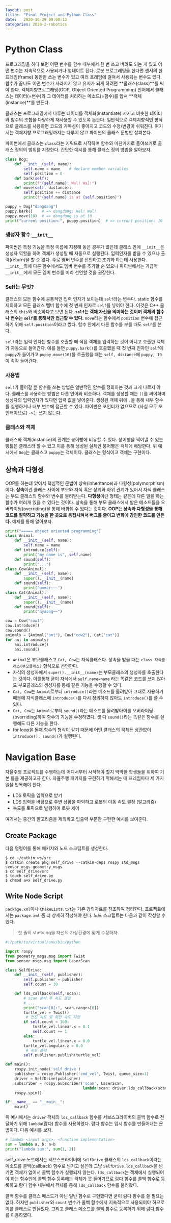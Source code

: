 ```yaml
---
layout: post
title:  "Final Project and Python Class"
date:   2020-10-29 09:00:13
categories: 2020-2-robotics
---
```




# Python Class

프로그래밍을 하다 보면 어떤 변수를 함수 내부에서 한 번 쓰고 버려도 되는 게 있고 어떤 변수는 지속적으로 사용되거나 업데이트 된다. 로봇 프로그래밍을 한다면 센서의 한 프레임(frame) 동안만 쓰는 변수가 있고 여러 프레임에 걸쳐서 사용되는 변수도 있다. 함수가 끝나도 어떤 변수가 사라지지 않고 유지가 되게 하려면 **클래스(class)**를 써야 한다. 객체지향프로그래밍(OOP, Object Oriented Programming) 언어에서 클래스는 데이터(=변수)와 그 데이터를 처리하는 메소드(=함수)를 합쳐 **객체(instance)**를 만든다.  

클래스는 프로그래밍에서 다루는 데이터를 객체화(instantiate) 시키고 비슷한 데이터와 함수의 조합을 다양하게 재사용할 수 있도록 돕는다. 일반적으로 객체지향적인 방식으로 클래스를 사용하면 코드의 가독성이 좋아지고 코드의 수정/변경이 쉬워진다. 여기서는 객체지향 프로그래밍까지는 다루지 않고 파이썬의 클래스 문법만 살펴본다.

파이썬에서 클래스는 `class`라는 키워드로 시작하며 함수와 마찬가지로 들여쓰기로 클래스 정의의 범위를 지정한다. 간단한 예시를 통해 클래스 정의 방법을 알아보자.

```python
class Dog:
    def __init__(self, name):
        self.name = name	# declare member variables
        self.position = 0
    def bark(self):
        print(f"{self.name}: Wal! Wal!")
    def move(self, distance):
        self.position += distance
        print(f"{self.name} is at {self.position}")

puppy = Dog("dangdang")
puppy.bark()	# => dangdang: Wal! Wal!
puppy.move(10)	# => dangdang is at 10
print("current position:", puppy.position)	# => current position: 10
```

### 생성자 함수 `__init__`

파이썬은 특정 기능을 특정 이름에 지정해 놓은 경우가 많은데 클래스 안에 `__init__`은 생성자 역할을 하여 객체가 생성될 때 자동으로 실행된다. 입력인자를 받을 수 있으나 출력(return)을 할 순 없다. 주로 멤버 변수를 선언하고 초기화 하는데 사용한다. `__init__`외에 다른 함수에서도 멤버 변수를 추가할 순 있으나 파이썬에서는 가급적  `__init__`에서 모든 멤버 변수를 미리 선언할 것을 권장한다.

### Self는 무엇?

클래스의 모든 함수에 공통적인 입력 인자가 보이는데 `self`라는 변수다. static 함수를 제외하고 모든 클래스 멤버 함수에 첫 번째 인자로 `self`를 넣어야 한다. 이것은 C++ 클래스의 `this`와 비슷하다고 보면 된다. **`self`는 객체 자신을 의미하는 것이며 객체의 함수나 변수는 `self`를 통해서만 접근할 수 있다.** `move`라는 함수에서 `position` 변수에 접근하기 위해 `self.position`이라고 썼다. 함수 안에서 다른 함수를 부를 때도 `self`를 쓴다.  

`self`라는 입력 인자는 함수를 호출할 때 직접 객체를 입력하는 것이 아니고 호출한 객체가 자동으로 들어간다. 예를 들면 `puppy.bark()`를 호출했을 때 첫 번째 인자인 `self`에 `puppy`가 들어가고 `puppy.move(10)`를 호출했을 때는 `self, distance`에 `puppy, 10`이 각각 들어간다.  

### 사용법

`self`가 들어갈 뿐 함수를 쓰는 방법은 일반적인 함수를 정의하는 것과 크게 다르지 않다. 클래스를 사용하는 방법은 다른 언어와 비슷하다. 객체를 생성할 때는 `()`를 써야하며 생성자의 입력인자가 있다면 입력 값을 넣어준다. 생성된 객체 뒤에 `.`을 통해 내부 함수를 실행하거나 내부 변수에 접근할 수 있다. 파이썬은 포인터가 없으므로 (사실 모두 포인터이므로) `->`는 쓰지 않는다.

### 클래스와 객체

클래스와 객체(instance)의 관계는 붕어빵에 비유할 수 있다. 붕어빵을 찍어낼 수 있는 빵틀은 클래스라 할 수 있고 이를 통해 생성된 실체인 붕어빵은 객체에 해당한다. 위 예시에서 `Dog`는 클래스고 `puppy`는 객체이다. 클래스는 형식이고 객체는 구현이다.

## 상속과 다형성

OOP를 하는데 있어서 핵심적인 문법이 상속(inheritance)과 다형성(polymorphism)이다. **상속**이란 클래스 사이에 부모와 자식 혹은 상위와 하위 관계가 있어서 자식 클래스는 부모 클래스의 함수와 변수를 물려받는다. **다형성**이란 형태는 같은데 다른 일을 하는 함수가 여러개 있을 수 있다는 것이다. 상속을 통해 부모 클래스에서 받은 메소드들을 오버라이딩(overriding)을 통해 바꿔쓸 수 있다는 것이다. **OOP는 상속과 다형성을 통해 코드를 절약하고 기능을 한 곳으로 응집시켜서 버그를 줄이고 변화에 강인한 코드를 만든다.** 예제를 통해 알아보자.

```python
print("===== object oriented programming")
class Animal:
    def __init__(self, name):
        self.name = name
    def introduce(self):
        print("my name is", self.name)
    def sound(self):
        print("...")
class Cow(Animal):
    def __init__(self, name):
        super().__init__(name)
    def sound(self):
        print("ummer~~~")
class Cat(Animal):
    def __init__(self, name):
        super().__init__(name)
    def sound(self):
        print("nyaong~~")

cow = Cow("cow1")
cow.introduce()
cow.sound()
animals = [Animal("ani"), Cow("cow2"), Cat("cat")]
for ani in animals:
    ani.introduce()
    ani.sound()
```

- `Animal`은 부모클래스고 `Cat, Cow`는 자식클래스다. 상속을 받을 때는 `class 자식클래스(부모클래스)` 형식으로 선언한다. 
- 자식의 생성자에서 `super().__init__(name)`는 부모클래스의 생성자를 호출한다는 것이다. 이를통해 굳이 자식에서 `self.name=name` 라는 똑같은 코드를 쓰지 않아도 부모클래스의 생성자를 통해 같은 기능을 수행할 수 있다.  
- `Cat, Cow`는 `Animal`로부터 `introduce()`라는 메소드를 물려받아 그대로 사용하기 때문에 자식클래스에 `introduce()`를 다시 정의하지 않아도 `introduce()`를 쓸 수 있다.
- `Cat, Cow`는 `Animal`로부터 `sound()`라는 메소드를 물려받아이를 오버라이딩(overriding)하여 함수의 기능을 수정하였다. 셋 다 `sound()`라는 똑같은 함수를 실행해도 다른 기능을 한다.
- for loop을 돌때 함수의 형식이 같기 때문에 어떤 클래스의 객체든 상관없이 `introduce(), sound()`가 실행된다.



# Navigation Base

자율주행 프로젝트를 수행하는데 어디서부터 시작해야 할지 막막한 학생들을 위하여 기본 틀을 제공하고자 한다. 자율주행 패키지를 구현하기 위해서는 매 프레임마다 세 가지 일을 반복해야 한다.

- LDS 토픽을 입력으로 받기
- LDS 입력을 바탕으로 주변 상황을 파악하고 로봇의 이동 속도 결정 (알고리즘)
- 속도를 토픽으로 발행하여 로봇 제어

여기서는 중간의 알고리즘을 제외하고 입출력 부분만 구현한 예시를 보여준다. 



## Create Package

다음 명령어를 통해 패키지와 노드 스크립트를 생성한다.

```
$ cd ~/catkin_ws/src
$ catkin create pkg self_drive --catkin-deps rospy std_msgs sensor_msgs geometry_msgs
$ cd self_drive/src
$ touch self_drive.py
$ chmod a+x self_drive.py
```



## Write Node Script

`package.xml`이나 `CMakeLists.txt`는 기존 강의자료를 참조하여 정리한다. 프로젝트에서는 `package.xml` 좀 더 상세히 작성해야 한다. 노드 스크립트는 다음과 같이 작성할 수 있다.

> 첫 줄의 shebang을 자신의 가상환경에 맞게 수정하자.

```python
#!/path/to/virtual/env/bin/python

import rospy
from geometry_msgs.msg import Twist
from sensor_msgs.msg import LaserScan

class SelfDrive:
    def __init__(self, publisher):
        self.publisher = publisher
        self.count = 30

    def lds_callback(self, scan):
        # scan 분석 후 속도 결정
        # ...
        print("scan[0]:", scan.ranges[0])
        turtle_vel = Twist()
         # 전진 속도 및 회전 속도 지정
        if self.count < 100:
            turtle_vel.linear.x = 0.1
            self.count += 1
        else:
            turtle_vel.linear.x = 0.0
        turtle_vel.angular.z = 0.0
         # 속도 출력
        self.publisher.publish(turtle_vel)

def main():
    rospy.init_node('self_drive')
    publisher = rospy.Publisher('cmd_vel', Twist, queue_size=1)
    driver = SelfDrive(publisher)
    subscriber = rospy.Subscriber('scan', LaserScan,
                                  lambda scan: driver.lds_callback(scan))
    rospy.spin()

if __name__ == "__main__":
    main()
```

위 예시에서는 `driver` 객체의 `lds_callback` 함수를 서브스크라이버의 콜백 함수로 전달하기 위해 `lambda`(람다) 함수를 사용하였다. 람다 함수는 임시 함수를 만들어내는 문법이다. 다음 예시를 보자.

```python
# lambda <input args>: <function implementation>
sum = lambda a, b: a+b
print("lambda sum:", sum(1, 2))
```

self_drive 노드에서는 서브스크라이버에 `SelfDrive` 클래스의 `lds_callback`이라는 메소드를 콜백(callback) 함수로 넘기고 싶은데 그냥 `SelfDrive.lds_callback`을 넘기면 객체가 없어서 콜백 함수가 실행되지 않는다. `lds_callback`는 객체에서 실행되어야 하는 함수인데 콜백 함수 등록에는 객체가 못 들어가므로 람다 함수를 콜백 함수로 등록하고 람다 함수 내부에서 객체를 통해 `lds_callback` 함수를 불러왔다.  

콜백 함수를 클래스 메소드가 아닌 일반 함수로 구현했다면 굳이 람다 함수를 쓸 필요는 없다. 하지만 `publisher`와 `count` 변수가 콜백 함수에서 지속적으로 사용되어야 하므로 이를 클래스로 만들었다. 그리고 클래스 메소드를 콜백 함수로 등록하기 위해 람다 함수를 이용하였다.  





